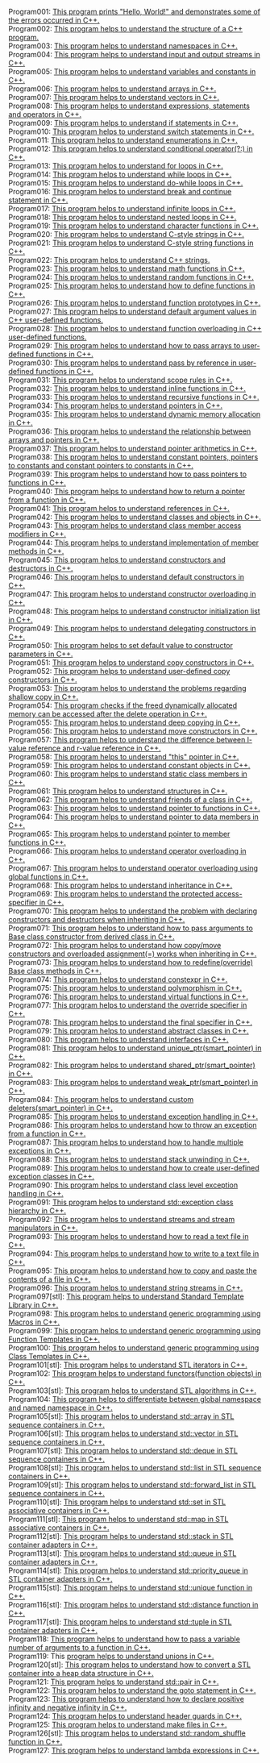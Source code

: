 Program001: [This program prints "Hello, World!" and demonstrates some of the errors occurred in C++.](../Program001/main.cpp)<br>
Program002: [This program helps to understand the structure of a C++ program.](../Program002/main.cpp)<br>
Program003: [This program helps to understand namespaces in C++.](../Program003/main.cpp)<br>
Program004: [This program helps to understand input and output streams in C++.](../Program004/main.cpp)<br>
Program005: [This program helps to understand variables and constants in C++.](../Program005/main.cpp)<br>
Program006: [This program helps to understand arrays in C++.](../Program006/main.cpp)<br>
Program007: [This program helps to understand vectors in C++.](../Program007/main.cpp)<br>
Program008: [This program helps to understand expressions, statements and operators in C++.](../Program008/main.cpp)<br>
Program009: [This program helps to understand if statements in C++.](../Program009/main.cpp)<br>
Program010: [This program helps to understand switch statements in C++.](../Program010/main.cpp)<br>
Program011: [This program helps to understand enumerations in C++.](../Program011/main.cpp)<br>
Program012: [This program helps to understand conditional operator(?:) in C++.](../Program012/main.cpp)<br>
Program013: [This program helps to understand for loops in C++.](../Program013/main.cpp)<br>
Program014: [This program helps to understand while loops in C++.](../Program014/main.cpp)<br>
Program015: [This program helps to understand do-while loops in C++.](../Program015/main.cpp)<br>
Program016: [This program helps to understand break and continue statement in C++.](../Program016/main.cpp)<br>
Program017: [This program helps to understand infinite loops in C++.](../Program017/main.cpp)<br>
Program018: [This program helps to understand nested loops in C++.](../Program018/main.cpp)<br>
Program019: [This program helps to understand character functions in C++.](../Program019/main.cpp)<br>
Program020: [This program helps to understand C-style strings in C++.](../Program020/main.cpp)<br>
Program021: [This program helps to understand C-style string functions in C++.](../Program021/main.cpp)<br>
Program022: [This program helps to understand C++ strings.](../Program022/main.cpp)<br>
Program023: [This program helps to understand math functions in C++.](../Program023/main.cpp)<br>
Program024: [This program helps to understand random functions in C++.](../Program024/main.cpp)<br>
Program025: [This program helps to understand how to define functions in C++.](../Program025/main.cpp)<br>
Program026: [This program helps to understand function prototypes in C++.](../Program026/main.cpp)<br>
Program027: [This program helps to understand default argument values in C++ user-defined functions.](../Program027/main.cpp)<br>
Program028: [This program helps to understand function overloading in C++ user-defined functions.](../Program028/main.cpp)<br>
Program029: [This program helps to understand how to pass arrays to user-defined functions in C++.](../Program029/main.cpp)<br>
Program030: [This program helps to understand pass by reference in user-defined functions in C++.](../Program030/main.cpp)<br>
Program031: [This program helps to understand scope rules in C++.](../Program031/main.cpp)<br>
Program032: [This program helps to understand inline functions in C++.](../Program032/main.cpp)<br>
Program033: [This program helps to understand recursive functions in C++.](../Program033/main.cpp)<br>
Program034: [This program helps to understand pointers in C++.](../Program034/main.cpp)<br>
Program035: [This program helps to understand dynamic memory allocation in C++.](../Program035/main.cpp)<br>
Program036: [This program helps to understand the relationship between arrays and pointers in C++.](../Program036/main.cpp)<br>
Program037: [This program helps to understand pointer arithmetics in C++.](../Program037/main.cpp)<br>
Program038: [This program helps to understand constant pointers, pointers to constants and constant pointers to constants in C++.](../Program038/main.cpp)<br>
Program039: [This program helps to understand how to pass pointers to functions in C++.](../Program039/main.cpp)<br>
Program040: [This program helps to understand how to return a pointer from a function in C++.](../Program040/main.cpp)<br>
Program041: [This program helps to understand references in C++.](../Program041/main.cpp)<br>
Program042: [This program helps to understand classes and objects in C++.](../Program042/main.cpp)<br>
Program043: [This program helps to understand class member access modifiers in C++.](../Program043/main.cpp)<br>
Program044: [This program helps to understand implementation of member methods in C++.](../Program044/main.cpp)<br>
Program045: [This program helps to understand constructors and destructors in C++.](../Program045/main.cpp)<br>
Program046: [This program helps to understand default constructors in C++.](../Program046/main.cpp)<br>
Program047: [This program helps to understand constructor overloading in C++.](../Program047/main.cpp)<br>
Program048: [This program helps to understand constructor initialization list in C++.](../Program048/main.cpp)<br>
Program049: [This program helps to understand delegating constructors in C++.](../Program049/main.cpp)<br>
Program050: [This program helps to set default value to constructor parameters in C++.](../Program050/main.cpp)<br>
Program051: [This program helps to understand copy constructors in C++.](../Program051/main.cpp)<br>
Program052: [This program helps to understand user-defined copy constructors in C++.](../Program052/main.cpp)<br>
Program053: [This program helps to understand the problems regarding shallow copy in C++.](../Program053/main.cpp)<br>
Program054: [This program checks if the freed dynamically allocated memory can be accessed after the delete operation in C++.](../Program054/main.cpp)<br>
Program055: [This program helps to understand deep copying in C++.](../Program055/main.cpp)<br>
Program056: [This program helps to understand move constructors in C++.](../Program056/main.cpp)<br>
Program057: [This program helps to understand the difference between l-value reference and r-value reference in C++.](../Program057/main.cpp)<br>
Program058: [This program helps to understand "this" pointer in C++.](../Program058/main.cpp)<br>
Program059: [This program helps to understand constant objects in C++.](../Program059/main.cpp)<br>
Program060: [This program helps to understand static class members in C++.](../Program060/main.cpp)<br>
Program061: [This program helps to understand structures in C++.](../Program061/main.cpp)<br>
Program062: [This program helps to understand friends of a class in C++.](../Program062/main.cpp)<br>
Program063: [This program helps to understand pointer to functions in C++.](../Program063/main.cpp)<br>
Program064: [This program helps to understand pointer to data members in C++.](../Program064/main.cpp)<br>
Program065: [This program helps to understand pointer to member functions in C++.](../Program065/main.cpp)<br>
Program066: [This program helps to understand operator overloading in C++.](../Program066/main.cpp)<br>
Program067: [This program helps to understand operator overloading using global functions in C++.](../Program067/main.cpp)<br>
Program068: [This program helps to understand inheritance in C++.](../Program068/main.cpp)<br>
Program069: [This program helps to understand the protected access-specifier in C++.](../Program069/main.cpp)<br>
Program070: [This program helps to understand the problem with declaring constructors and destructors when inheriting in C++.](../Program070/main.cpp)<br>
Program071: [This program helps to understand how to pass arguments to Base class constructor from derived class in C++.](../Program071/main.cpp)<br>
Program072: [This program helps to understand how copy/move constructors and overloaded assignment(=) works when inheriting in C++.](../Program072/main.cpp)<br>
Program073: [This program helps to understand how to redefine(override) Base class methods in C++.](../Program073/main.cpp)<br>
Program074: [This program helps to understand constexpr in C++.](../Program074/main.cpp)<br>
Program075: [This program helps to understand polymorphism in C++.](../Program075/main.cpp)<br>
Program076: [This program helps to understand virtual functions in C++.](../Program076/main.cpp)<br>
Program077: [This program helps to understand the override specifier in C++.](../Program077/main.cpp)<br>
Program078: [This program helps to understand the final specifier in C++.](../Program078/main.cpp)<br>
Program079: [This program helps to understand abstract classes in C++.](../Program079/main.cpp)<br>
Program080: [This program helps to understand interfaces in C++.](../Program080/main.cpp)<br>
Program081: [This program helps to understand unique_ptr(smart_pointer) in C++.](../Program081/main.cpp)<br>
Program082: [This program helps to understand shared_ptr(smart_pointer) in C++.](../Program082/main.cpp)<br>
Program083: [This program helps to understand weak_ptr(smart_pointer) in C++.](../Program083/main.cpp)<br>
Program084: [This program helps to understand custom deleters(smart_pointer) in C++.](../Program084/main.cpp)<br>
Program085: [This program helps to understand exception handling in C++.](../Program085/main.cpp)<br>
Program086: [This program helps to understand how to throw an exception from a function in C++.](../Program086/main.cpp)<br>
Program087: [This program helps to understand how to handle multiple exceptions in C++.](../Program087/main.cpp)<br>
Program088: [This program helps to understand stack unwinding in C++.](../Program088/main.cpp)<br>
Program089: [This program helps to understand how to create user-defined exception classes in C++.](../Program089/main.cpp)<br>
Program090: [This program helps to understand class level exception handling in C++.](../Program090/main.cpp)<br>
Program091: [This program helps to understand std::exception class hierarchy in C++.](../Program091/main.cpp)<br>
Program092: [This program helps to understand streams and stream manipulators in C++.](../Program092/main.cpp)<br>
Program093: [This program helps to understand how to read a text file in C++.](../Program093/main.cpp)<br>
Program094: [This program helps to understand how to write to a text file in C++.](../Program094/main.cpp)<br>
Program095: [This program helps to understand how to copy and paste the contents of a file in C++.](../Program095/main.cpp)<br>
Program096: [This program helps to understand string streams in C++.](../Program096/main.cpp)<br>
Program097[stl]: [This program helps to understand Standard Template Library in C++.](../Program097/main.cpp)<br>
Program098: [This program helps to understand generic programming using Macros in C++.](../Program098/main.cpp)<br>
Program099: [This program helps to understand generic programming using Function Templates in C++.](../Program099/main.cpp)<br>
Program100: [This program helps to understand generic programming using Class Templates in C++.](../Program100/main.cpp)<br>
Program101[stl]: [This program helps to understand STL iterators in C++.](../Program101/main.cpp)<br>
Program102: [This program helps to understand functors(function objects) in C++.](../Program102/main.cpp)<br>
Program103[stl]: [This program helps to understand STL algorithms in C++.](../Program103/main.cpp)<br>
Program104: [This program helps to differentiate between global namespace and named namespace in C++.](../Program104/main.cpp)<br>
Program105[stl]: [This program helps to understand std::array in STL sequence containers in C++.](../Program105/main.cpp)<br>
Program106[stl]: [This program helps to understand std::vector in STL sequence containers in C++.](../Program106/main.cpp)<br>
Program107[stl]: [This program helps to understand std::deque in STL sequence containers in C++.](../Program107/main.cpp)<br>
Program108[stl]: [This program helps to understand std::list in STL sequence containers in C++.](../Program108/main.cpp)<br>
Program109[stl]: [This program helps to understand std::forward_list in STL sequence containers in C++.](../Program109/main.cpp)<br>
Program110[stl]: [This program helps to understand std::set in STL associative containers in C++.](../Program110/main.cpp)<br>
Program111[stl]: [This program helps to understand std::map in STL associative containers in C++.](../Program111/main.cpp)<br>
Program112[stl]: [This program helps to understand std::stack in STL container adapters in C++.](../Program112/main.cpp)<br>
Program113[stl]: [This program helps to understand std::queue in STL container adapters in C++.](../Program113/main.cpp)<br>
Program114[stl]: [This program helps to understand std::priority_queue in STL container adapters in C++.](../Program114/main.cpp)<br>
Program115[stl]: [This program helps to understand std::unique function in C++.](../Program115/main.cpp)<br>
Program116[stl]: [This program helps to understand std::distance function in C++.](../Program116/main.cpp)<br>
Program117[stl]: [This program helps to understand std::tuple in STL container adapters in C++.](../Program117/main.cpp)<br>
Program118: [This program helps to understand how to pass a variable number of arguments to a function in C++.](../Program118/main.cpp)<br>
Program119: This [program helps to understand unions in C++.](../Program119/main.cpp)<br>
Program120[stl]: [This program helps to understand how to convert a STL container into a heap data structure in C++.](../Program120/main.cpp)<br>
Program121: [This program helps to understand std::pair in C++.](../Program121/main.cpp)<br>
Program122: [This program helps to understand the goto statement in C++.](../Program122/main.cpp)<br>
Program123: [This program helps to understand how to declare positive infinity and negative infinity in C++.](../Program123/main.cpp)<br>
Program124: [This program helps to understand header guards in C++.](../Program124/main.cpp)<br>
Program125: [This program helps to understand make files in C++.](../Program125/main.cpp)<br>
Program126[stl]: [This program helps to understand std::random_shuffle function in C++.](../Program126/main.cpp)<br>
Program127: [This program helps to understand lambda expressions in C++.](../Program127/main.cpp)<br>